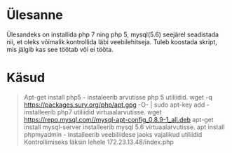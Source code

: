 # Ülesanne 
Ülesandeks on installida php 7 ning php 5, mysql(5.6) seejärel seadistada nii, et oleks võimalik kontrollida läbi veebilehitseja. Tuleb koostada skript, mis jälgib kas see töötab või ei tööta.
# Käsud
> Apt-get install php5 - instaleerib arvutisse php 5 utiliidid.
> wget -q https://packages.sury.org/php/apt.gpg -O- | sudo apt-key add - installeerib php7 utiliidid virtuaalarvutisse.
> wget https://repo.mysql.com//mysql-apt-config_0.8.9-1_all.deb
apt-get install mysql-server installeerib mysql 5.6 virtuaalarvutisse.
apt install phpmyadmin - installeerib veebiliidese jaoks vajalikud utiliidid
Kontrollimiseks läksin  lehele 172.23.13.48/index.php 
